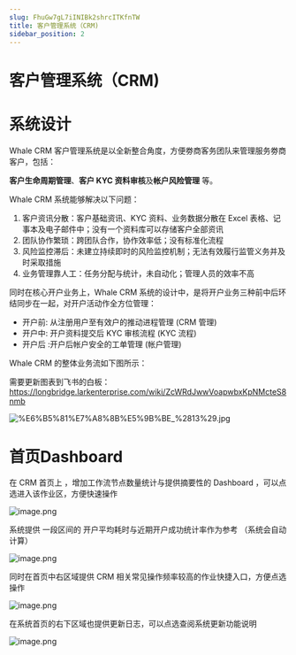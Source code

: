 ```yaml
---
slug: FhuGw7gL7iINIBk2shrcITKfnTW
title: 客户管理系统（CRM)
sidebar_position: 2
---
```



# 客户管理系统（CRM)


# 系统设计


Whale CRM 客户管理系统是以全新整合角度，方便劵商客务团队来管理服务劵商客户，包括：


**客户生命周期管理**、**客户 KYC 资料审核**及**帐户风险管理** 等。


Whale CRM 系统能够解决以下问题： 

1. 客户资讯分散：客户基础资讯、KYC 资料、业务数据分散在 Excel 表格、记事本及电子邮件中；没有一个资料库可以存储客户全部资讯
2. 团队协作繁琐：跨团队合作，协作效率低；没有标准化流程
3. 风险监控滞后：未建立持续即时的风险监控机制；无法有效履行监管义务并及时采取措施
4. 业务管理靠人工：任务分配与统计，未自动化；管理人员的效率不高

同时在核心开户业务上，Whale CRM 系统的设计中，是将开户业务三种前中后环结同步在一起，对开户活动作全方位管理：

- 开户前: 从注册用户至有效户的推动进程管理 (CRM 管理)
- 开户中: 开户资料提交后 KYC 审核流程 (KYC 流程)
- 开户后 :开户后帐户安全的工单管理 (帐户管理)

Whale CRM 的整体业务流如下图所示：


需要更新图表到飞书的白板：https://longbridge.larkenterprise.com/wiki/ZcWRdJwwVoapwbxKpNMcteS8nmb


![%E6%B5%81%E7%A8%8B%E5%9B%BE_%2813%29.jpg](/assets/d51ac0be5a9382b27abfe04e229d2bec.jpg)


# 首页Dashboard


在 CRM 首页上 ，增加工作流节点数量统计与提供摘要性的 Dashboard ，可以点选进入该作业区，方便快速操作


![image.png](/assets/b780d128567d1652f0da321e2ffa6c04.png)


系统提供 一段区间的 开户平均耗时与近期开户成功统计率作为参考 （系统会自动计算）


![image.png](/assets/8208a6f0b1a9d2f248c0916949f187c9.png)


同时在首页中右区域提供 CRM 相关常见操作频率较高的作业快捷入口，方便点选操作


![image.png](/assets/de9c87784f4537bca5a9db98ca36bac1.png)


在系统首页的右下区域也提供更新日志，可以点选查阅系统更新功能说明


![image.png](/assets/6e49305103306892fe6d028b0339d3cf.png)

